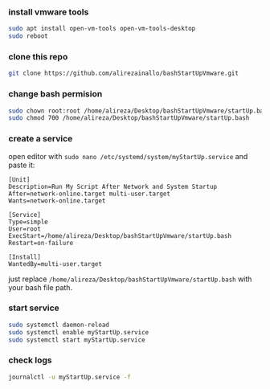 ### install vmware tools

```bash
sudo apt install open-vm-tools open-vm-tools-desktop
sudo reboot
```
### clone this repo
```bash
git clone https://github.com/alirezainallo/bashStartUpVmware.git
```
### change bash permision
```bash
sudo chown root:root /home/alireza/Desktop/bashStartUpVmware/startUp.bash
sudo chmod 700 /home/alireza/Desktop/bashStartUpVmware/startUp.bash
```

### create a service

open editor with `sudo nano /etc/systemd/system/myStartUp.service` and paste it:
```service
[Unit]
Description=Run My Script After Network and System Startup
After=network-online.target multi-user.target
Wants=network-online.target

[Service]
Type=simple
User=root
ExecStart=/home/alireza/Desktop/bashStartUpVmware/startUp.bash
Restart=on-failure

[Install]
WantedBy=multi-user.target
```
just replace `/home/alireza/Desktop/bashStartUpVmware/startUp.bash` with your bash file path.

### start service

```bash
sudo systemctl daemon-reload
sudo systemctl enable myStartUp.service
sudo systemctl start myStartUp.service
```

### check logs
```bash
journalctl -u myStartUp.service -f
```
